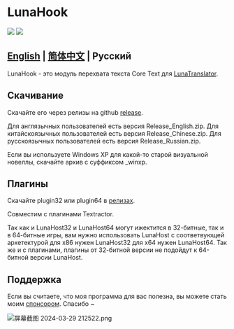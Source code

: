 # LunaHook

<p align="left">
    <a href="./LICENSE"><img src="https://img.shields.io/github/license/test123456654321/LunaHook"></a>
    <a href="https://github.com/test123456654321/LunaHook/releases"><img src="https://img.shields.io/github/v/release/test123456654321/LunaHook?color=ffa"></a>
</p>

## [English](README.md) | [简体中文](README_zh.md) |  Русский


LunaHook - это модуль перехвата текста Core Text для [LunaTranslator](https://github.com/test123456654321/LunaTranslator).

## Скачивание

Скачайте его через релизы на github [release](https://github.com/test123456654321/LunaHook/releases).

Для англязычных пользователей есть версия Release_English.zip. Для китайскоязычных пользователей есть версия Release_Chinese.zip. Для русскоязычных пользователей есть версия Release_Russian.zip.

Если вы используете Windows XP для какой-то старой визуальной новеллы, скачайте архив с суффиксом _winxp.

## Плагины

Скачайте plugin32 или plugin64 в [релизах](https://github.com/test123456654321/LunaHook/releases).

Совместим с плагинами Textractor.

Так как и LunaHost32 и LunaHost64 могут ижектится в 32-битные, так и в 64-битные игры, вам нужно использовать  LunaHost с соответвующей архетектурой для x86 нужен LunaHost32 для x64 нужен  LunaHost64. Так же и с плагинами, плагины от 32-битной версии не подойдут к 64-битной версии LunaHost.

## Поддержка

Если вы считаете, что моя программа для вас полезна, вы можете стать моим [спонсором](https://patreon.com/HIllya51). Спасибо ~ 

<img src="https://p.inari.site/guest/24-04/21/6624ee26d3093.png" alt="屏幕截图 2024-03-29 212522.png" title="屏幕截图 2024-03-29 212522.png" /> 
